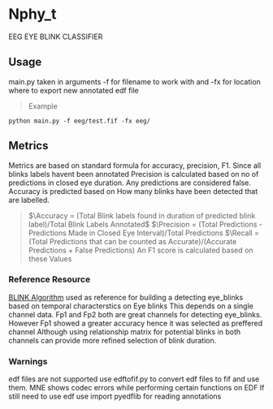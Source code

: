 # Nphy_t
EEG EYE BLINK CLASSIFIER 


## Usage
main.py taken in arguments -f for filename to work with and -fx for location where to export new annotated edf file
>Example
  ~~~
  python main.py -f eeg/test.fif -fx eeg/
  ~~~

## Metrics
Metrics are based on standard formula for accuracy, precision, F1.
Since all blinks labels havent been annotated
Precision is calculated based on no of predictions in closed eye duration. Any predictions are considered false.
Accuracy is predicted based on How many blinks have been detected that are labelled.
>  $\Accuracy = (Total Blink labels found in duration of predicted blink label)/Total Blink Labels Annotated$
>  $\Precision = (Total Predictions - Predictions Made in Closed Eye Interval)/Total Predictions
>  $\Recall =  (Total Predictions that can be counted as Accurate)/(Accurate Predictions + False Predictions)
  An F1 score is calculated based on these Values

### Reference Resource 
[BLINK Algorithm](https://par.nsf.gov/servlets/purl/10321749) used as reference for building a detecting eye_blinks based on temporal characterstics on Eye blinks
This depends on a single channel data. Fp1 and Fp2 both are great channels for detecting eye_blinks. However Fp1 showed a greater accuracy hence it was selected as preffered channel 
Although using relationship matrix for potential blinks in both channels can provide more refined selection of blink duration.

### Warnings
edf files are not supported use edftofif.py to convert edf files to fif and use them. 
MNE shows codec errors while performing certain functions on EDF
If still need to use edf use import pyedflib for reading annotations

